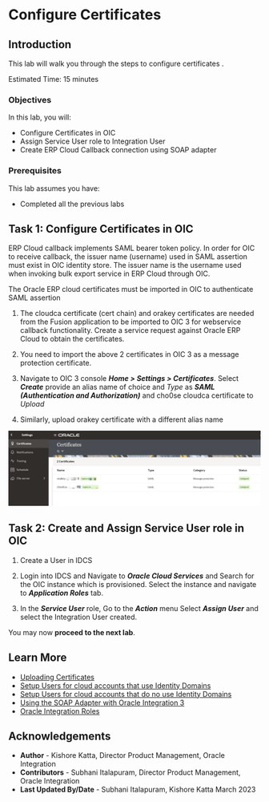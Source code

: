 # Configure Certificates

## Introduction


This lab will walk you through the steps to configure certificates .

Estimated Time: 15 minutes

### Objectives
In this lab, you will:
- Configure Certificates in OIC
- Assign Service User role to Integration User
- Create ERP Cloud Callback connection using SOAP adapter

### Prerequisites
This lab assumes you have:
- Completed all the previous labs

## Task 1: Configure Certificates in OIC

ERP Cloud callback implements SAML bearer token policy. In order for OIC to receive callback, the issuer name (username) used in SAML assertion must exist in OIC identity store. The issuer name is the username used when invoking bulk export service in ERP Cloud through OIC.

The Oracle ERP cloud certificates must be imported in OIC to authenticate SAML assertion

1.  The cloudca certificate (cert chain) and orakey certificates are needed from the Fusion application to be imported to OIC 3 for webservice callback functionality. Create a service request against Oracle ERP Cloud to obtain the certificates.

2.  You need to import the above 2 certificates in OIC 3 as a message protection certificate.

3.  Navigate to OIC 3 console ***Home &gt; Settings &gt; Certificates***. Select
***Create*** provide an alias name of choice and *Type* as ***SAML (Authentication and Authorization)*** and cho0se cloudca certificate to *Upload*

4.  Similarly, upload orakey certificate with a different alias name

![Message Protection Certificates](images/fusion-certificates.png)

## Task 2: Create and Assign Service User role in OIC

1.  Create a User in IDCS

2.  Login into IDCS and Navigate to ***Oracle Cloud Services*** and Search for the OIC instance which is provisioned. Select the instance and navigate to ***Application Roles*** tab.

3.  In the ***Service User*** role, Go to the ***Action*** menu Select ***Assign User*** and select the Integration User created.

You may now **proceed to the next lab**.

## Learn More

* [Uploading Certificates](https://docs.oracle.com/en/cloud/paas/application-integration/oracle-integration-oci/upload-ssl-certificate.html)
* [Setup Users for cloud accounts that use Identity Domains](https://docs.oracle.com/en/cloud/paas/application-integration/oracle-integration-oci/henosis-setting-users-groups-and-policies-cloud-accounts-that-use-identity-domains.html)
* [Setup Users for cloud accounts that do no use Identity Domains](https://docs.oracle.com/en/cloud/paas/application-integration/oracle-integration-oci/setting-users-groups-and-policies-cloud-accounts-that-do-not-use-identity-domains.html)
* [Using the SOAP Adapter with Oracle Integration 3](https://docs.oracle.com/en/cloud/paas/application-integration/soap-adapter/index.html)
* [Oracle Integration Roles](https://docs.oracle.com/en/cloud/paas/application-integration/oracle-integration-oci/oracle-integration-roles.html)

## Acknowledgements
* **Author** - Kishore Katta, Director Product Management, Oracle Integration
* **Contributors** - Subhani Italapuram, Director Product Management, Oracle Integration
* **Last Updated By/Date** - Subhani Italapuram, Kishore Katta March 2023
